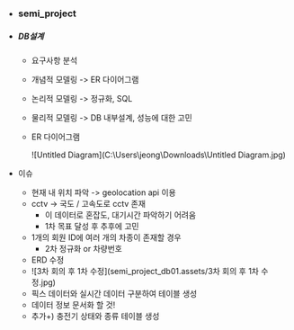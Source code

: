 - ### semi_project

- ##### DB설계

  - 요구사항 분석

  - 개념적 모델링 -> ER 다이어그램

  - 논리적 모델링 -> 정규화, SQL

  - 물리적 모델링 -> DB 내부설계, 성능에 대한 고민

  - ER 다이어그램

    ![Untitled Diagram](C:\Users\jeong\Downloads\Untitled Diagram.jpg)

- 이슈
  - 현재 내 위치 파악 -> geolocation api 이용
  - cctv -> 국도 / 고속도로 cctv 존재 
    - 이 데이터로 혼잡도, 대기시간 파악하기 어려움
    - 1차 목표 달성 후 추후에 고민
  - 1개의 회원 ID에 여러 개의 차종이 존재할 경우
    - 2차 정규화 or 차량번호
  - ERD 수정
  - ![3차 회의 후 1차 수정](semi_project_db01.assets/3차 회의 후 1차 수정.jpg)
  - 픽스 데이터와 실시간 데이터 구분하여 테이블 생성
  - 데이터 정보 문서화 할 것!
  - 추가+) 충전기 상태와 종류 테이블 생성